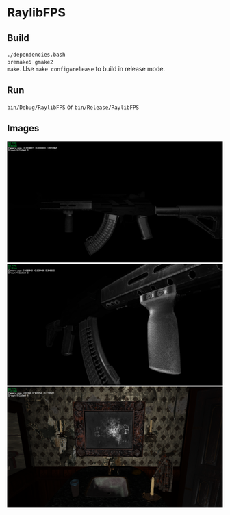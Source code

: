 # RaylibFPS

## Build
`./dependencies.bash`  
`premake5 gmake2`  
`make`. Use `make config=release` to build in release mode.  

## Run
`bin/Debug/RaylibFPS` or `bin/Release/RaylibFPS`

## Images
![1](imgs/screenshot000.png)  
![2](imgs/screenshot001.png)  
![3](imgs/screenshot002.png)  